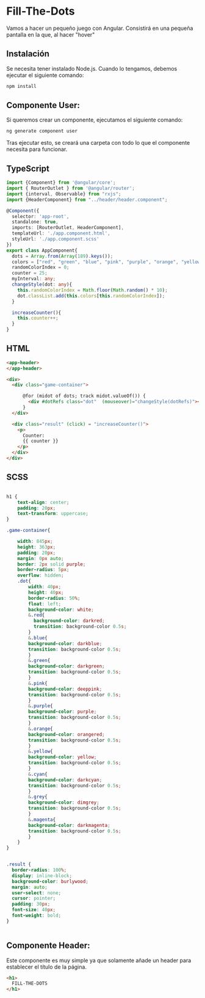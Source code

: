 # Fill-The-Dots

Vamos a hacer un pequeño juego con Angular. Consistirá en una pequeña pantalla en la que, al hacer "hover"

## Instalación

Se necesita tener instalado Node.js. Cuando lo tengamos, debemos ejecutar el siguiente comando:

```bash
npm install
```

## Componente User:

Si queremos crear un componente, ejecutamos el siguiente comando:

```bash
ng generate component user
```

Tras ejecutar esto, se creará una carpeta con todo lo que el componente necesita para funcionar.


## TypeScript

```typescript
import {Component} from '@angular/core';
import { RouterOutlet } from '@angular/router';
import {interval, Observable} from "rxjs";
import {HeaderComponent} from "../header/header.component";

@Component({
  selector: 'app-root',
  standalone: true,
  imports: [RouterOutlet, HeaderComponent],
  templateUrl: './app.component.html',
  styleUrl: './app.component.scss'
})
export class AppComponent{
  dots = Array.from(Array(189).keys());
  colors = ["red", "green", "blue", "pink", "purple", "orange", "yellow", "cyan", "grey", "magenta"];
  randomColorIndex = 0;
  counter = 25;
  myInterval: any;
  changeStyle(dot: any){
    this.randomColorIndex = Math.floor(Math.random() * 10);
    dot.classList.add(this.colors[this.randomColorIndex]);
  }

  increaseCounter(){
    this.counter++;
  }
}
```

## HTML

```html
<app-header>
</app-header>

<div>
  <div class="game-container">

      @for (midot of dots; track midot.valueOf()) {
        <div #dotRefs class="dot"  (mouseover)="changeStyle(dotRefs)"></div>
      }
  </div>

  <div class="result" (click) = "increaseCounter()">
    <p>
      Counter:
      {{ counter }}
    </p>
  </div>
</div>
```

## SCSS

```scss

h1 {
    text-align: center;
    padding: 20px;
    text-transform: uppercase;
}

.game-container{

    width: 845px;
    height: 363px;
    padding: 20px;
    margin: 0px auto;
    border: 2px solid purple;
    border-radius: 5px;
    overflow: hidden;
    .dot{
        width: 40px;
        height: 40px;
        border-radius: 50%;
        float: left;
        background-color: white;
        &.red{
          background-color: darkred;
          transition: background-color 0.5s;
        }
        &.blue{
        background-color: darkblue;
        transition: background-color 0.5s;
        }
        &.green{
        background-color: darkgreen;
        transition: background-color 0.5s;
        }
        &.pink{
        background-color: deeppink;
        transition: background-color 0.5s;
        }
        &.purple{
        background-color: purple;
        transition: background-color 0.5s;
        }
        &.orange{
        background-color: orangered;
        transition: background-color 0.5s;
        }
        &.yellow{
        background-color: yellow;
        transition: background-color 0.5s;
        }
        &.cyan{
        background-color: darkcyan;
        transition: background-color 0.5s;
        }
        &.grey{
        background-color: dimgrey;
        transition: background-color 0.5s;
        }
        &.magenta{
        background-color: darkmagenta;
        transition: background-color 0.5s;
        }
    }
}


.result {
  border-radius: 100%;
  display: inline-block;
  background-color: burlywood;
  margin: auto;
  user-select: none;
  cursor: pointer;
  padding: 30px;
  font-size: 40px;
  font-weight: bold;
}



```

## Componente Header:

Este componente es muy simple ya que solamente añade un header para establecer el título de la página.

```html
<h1>
  FILL-THE-DOTS
</h1>
```





